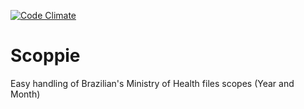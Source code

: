 [![Code Climate](https://codeclimate.com/github/gedean/scoppie/badges/gpa.svg)](https://codeclimate.com/github/gedean/scoppie)

# Scoppie

Easy handling of Brazilian's Ministry of Health files scopes (Year and Month)